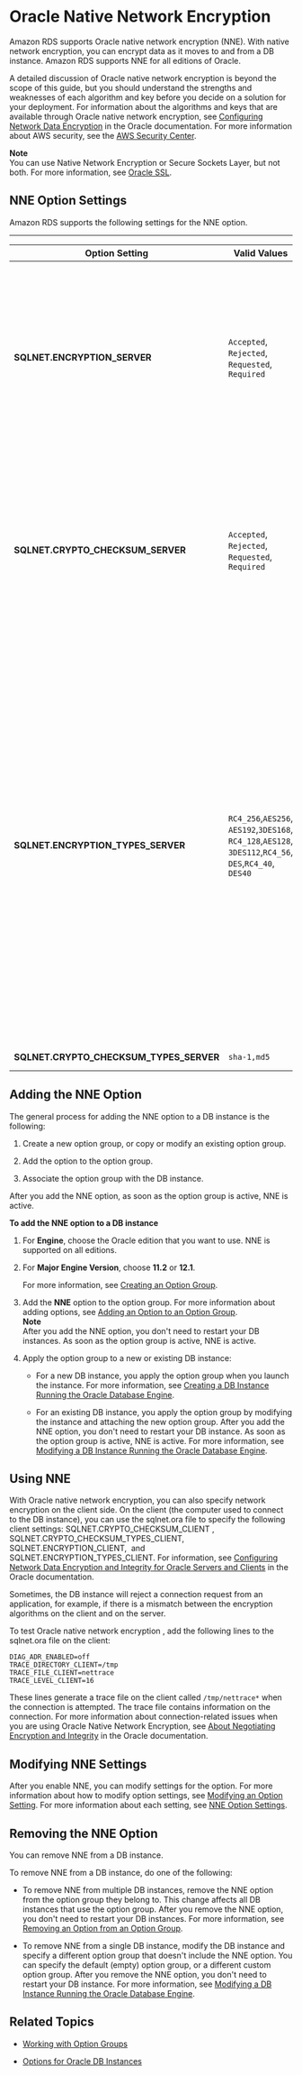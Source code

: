 # Oracle Native Network Encryption<a name="Appendix.Oracle.Options.NetworkEncryption"></a>

Amazon RDS supports Oracle native network encryption \(NNE\)\. With native network encryption, you can encrypt data as it moves to and from a DB instance\. Amazon RDS supports NNE for all editions of Oracle\. 

A detailed discussion of Oracle native network encryption is beyond the scope of this guide, but you should understand the strengths and weaknesses of each algorithm and key before you decide on a solution for your deployment\. For information about the algorithms and keys that are available through Oracle native network encryption, see [Configuring Network Data Encryption](http://www.oracle.com/webfolder/technetwork/tutorials/obe/db/11g/r2/prod/security/network_encrypt/ntwrkencrypt.htm) in the Oracle documentation\. For more information about AWS security, see the [AWS Security Center](http://aws.amazon.com/security)\. 

**Note**  
You can use Native Network Encryption or Secure Sockets Layer, but not both\. For more information, see [Oracle SSL](Appendix.Oracle.Options.SSL.md)\. 

## NNE Option Settings<a name="Oracle.Options.NNE.Options"></a>

Amazon RDS supports the following settings for the NNE option\. 


****  

| Option Setting | Valid Values | Default Value | Description | 
| --- | --- | --- | --- | 
| **SQLNET\.ENCRYPTION\_SERVER** |  `Accepted`, `Rejected`, `Requested`, `Required`   | `Requested` |  The encryption behavior when a client, or a server acting as a client, connects to the DB instance\.  `Requested` indicates that the DB instance does not require traffic from the client to be encrypted\.  | 
| **SQLNET\.CRYPTO\_CHECKSUM\_SERVER** |  `Accepted`, `Rejected`, `Requested`, `Required`   | `Requested` |  The data integrity behavior when a client, or a server acting as a client, connects to the DB instance\.  `Requested` indicates that the DB instance does not require the client to perform a checksum\.  | 
| **SQLNET\.ENCRYPTION\_TYPES\_SERVER** |  `RC4_256`,`AES256`, `AES192`,`3DES168`, `RC4_128`,`AES128`, `3DES112`,`RC4_56`, `DES`,`RC4_40`, `DES40`  |  `RC4_256`,`AES256`, `AES192`,`3DES168`, `RC4_128`,`AES128`, `3DES112`,`RC4_56`, `DES`,`RC4_40`, `DES40`  |  A list of encryption algorithms used by the DB instance\. The DB instance will use each algorithm, in order, to attempt to decrypt the client input until an algorithm succeeds or until the end of the list is reached\.  Amazon RDS uses the following default list from Oracle\. You can change the order or limit the algorithms that the DB instance will accept\.  [\[See the AWS documentation website for more details\]](http://docs.aws.amazon.com/AmazonRDS/latest/UserGuide/Appendix.Oracle.Options.NetworkEncryption.html)  | 
| **SQLNET\.CRYPTO\_CHECKSUM\_TYPES\_SERVER** |  `sha-1,md5`  | `sha-1,md5` |  The checksum algorithm\.   | 

## Adding the NNE Option<a name="Oracle.Options.NNE.Add"></a>

The general process for adding the NNE option to a DB instance is the following: 

1. Create a new option group, or copy or modify an existing option group\.

1. Add the option to the option group\.

1. Associate the option group with the DB instance\.

After you add the NNE option, as soon as the option group is active, NNE is active\. 

**To add the NNE option to a DB instance**

1. For **Engine**, choose the Oracle edition that you want to use\. NNE is supported on all editions\. 

1. For **Major Engine Version**, choose **11\.2** or **12\.1**\. 

   For more information, see [Creating an Option Group](USER_WorkingWithOptionGroups.md#USER_WorkingWithOptionGroups.Create)\. 

1. Add the **NNE** option to the option group\. For more information about adding options, see [Adding an Option to an Option Group](USER_WorkingWithOptionGroups.md#USER_WorkingWithOptionGroups.AddOption)\.  
**Note**  
After you add the NNE option, you don't need to restart your DB instances\. As soon as the option group is active, NNE is active\. 

1. Apply the option group to a new or existing DB instance: 

   + For a new DB instance, you apply the option group when you launch the instance\. For more information, see [Creating a DB Instance Running the Oracle Database Engine](USER_CreateOracleInstance.md)\. 

   + For an existing DB instance, you apply the option group by modifying the instance and attaching the new option group\. After you add the NNE option, you don't need to restart your DB instance\. As soon as the option group is active, NNE is active\. For more information, see [Modifying a DB Instance Running the Oracle Database Engine](USER_ModifyInstance.Oracle.md)\. 

## Using NNE<a name="Oracle.Options.NNE.Using"></a>

 With Oracle native network encryption, you can also specify network encryption on the client side\. On the client \(the computer used to connect to the DB instance\), you can use the sqlnet\.ora file to specify the following client settings: SQLNET\.CRYPTO\_CHECKSUM\_CLIENT , SQLNET\.CRYPTO\_CHECKSUM\_TYPES\_CLIENT, SQLNET\.ENCRYPTION\_CLIENT,  and SQLNET\.ENCRYPTION\_TYPES\_CLIENT\. For information, see [Configuring Network Data Encryption and Integrity for Oracle Servers and Clients](http://docs.oracle.com/cd/E11882_01/network.112/e40393/asoconfg.htm) in the Oracle documentation\. 

 Sometimes, the DB instance will reject a connection request from an application, for example, if there is a mismatch between the encryption algorithms on the client and on the server\. 

 To test Oracle native network encryption , add the following lines to the sqlnet\.ora file on the client: 

```
DIAG_ADR_ENABLED=off   
TRACE_DIRECTORY_CLIENT=/tmp   
TRACE_FILE_CLIENT=nettrace   
TRACE_LEVEL_CLIENT=16
```

 These lines generate a trace file on the client called `/tmp/nettrace*` when the connection is attempted\. The trace file contains information on the connection\. For more information about connection\-related issues when you are using Oracle Native Network Encryption, see [About Negotiating Encryption and Integrity](http://docs.oracle.com/cd/E11882_01/network.112/e40393/asoconfg.htm#autoId12) in the Oracle documentation\. 

## Modifying NNE Settings<a name="Oracle.Options.NNE.ModifySettings"></a>

After you enable NNE, you can modify settings for the option\. For more information about how to modify option settings, see [Modifying an Option Setting](USER_WorkingWithOptionGroups.md#USER_WorkingWithOptionGroups.ModifyOption)\. For more information about each setting, see [NNE Option Settings](#Oracle.Options.NNE.Options)\. 

## Removing the NNE Option<a name="Oracle.Options.NNE.Remove"></a>

You can remove NNE from a DB instance\. 

To remove NNE from a DB instance, do one of the following: 

+ To remove NNE from multiple DB instances, remove the NNE option from the option group they belong to\. This change affects all DB instances that use the option group\. After you remove the NNE option, you don't need to restart your DB instances\. For more information, see [Removing an Option from an Option Group](USER_WorkingWithOptionGroups.md#USER_WorkingWithOptionGroups.RemoveOption)\. 

+ To remove NNE from a single DB instance, modify the DB instance and specify a different option group that doesn't include the NNE option\. You can specify the default \(empty\) option group, or a different custom option group\. After you remove the NNE option, you don't need to restart your DB instance\. For more information, see [Modifying a DB Instance Running the Oracle Database Engine](USER_ModifyInstance.Oracle.md)\. 

## Related Topics<a name="Oracle.Options.NNE.Related"></a>

+ [Working with Option Groups](USER_WorkingWithOptionGroups.md)

+ [Options for Oracle DB Instances](Appendix.Oracle.Options.md)